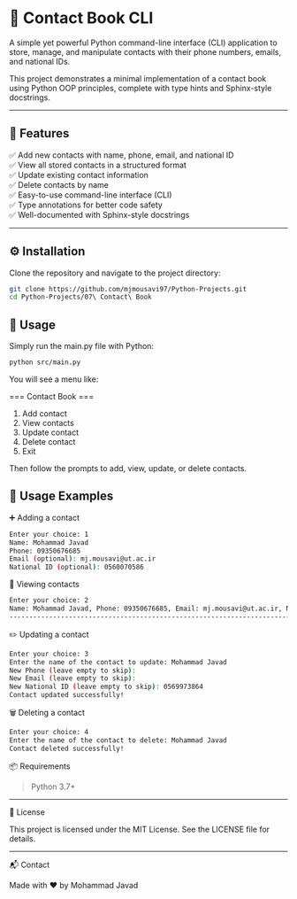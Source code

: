 # 📒 Contact Book CLI

A simple yet powerful Python command-line interface (CLI) application to store, manage, and manipulate contacts with their phone numbers, emails, and national IDs.

This project demonstrates a minimal implementation of a contact book using Python OOP principles, complete with type hints and Sphinx-style docstrings.

---

## 🚀 Features

✅ Add new contacts with name, phone, email, and national ID  
✅ View all stored contacts in a structured format  
✅ Update existing contact information  
✅ Delete contacts by name  
✅ Easy-to-use command-line interface (CLI)  
✅ Type annotations for better code safety  
✅ Well-documented with Sphinx-style docstrings

---

## ⚙️ Installation

Clone the repository and navigate to the project directory:

```bash
git clone https://github.com/mjmousavi97/Python-Projects.git
cd Python-Projects/07\ Contact\ Book
```
## 📌 Usage
Simply run the main.py file with Python:
```bash
python src/main.py
```
You will see a menu like:

=== Contact Book ===
1. Add contact
2. View contacts
3. Update contact
4. Delete contact
5. Exit

Then follow the prompts to add, view, update, or delete contacts.

## 📝 Usage Examples
➕ Adding a contact
```bash
Enter your choice: 1
Name: Mohammad Javad
Phone: 09350676685
Email (optional): mj.mousavi@ut.ac.ir
National ID (optional): 0560070586
```
📃 Viewing contacts
```bash
Enter your choice: 2
Name: Mohammad Javad, Phone: 09350676685, Email: mj.mousavi@ut.ac.ir, National_ID: 0560070586
----------------------------------------------------------------------------------------------------
```
✏️ Updating a contact
```bash
Enter your choice: 3
Enter the name of the contact to update: Mohammad Javad
New Phone (leave empty to skip):
New Email (leave empty to skip):
New National ID (leave empty to skip): 0569973864
Contact updated successfully!
```
🗑️ Deleting a contact
```bash
Enter your choice: 4
Enter the name of the contact to delete: Mohammad Javad
Contact deleted successfully!
```

📦 Requirements

> Python 3.7+
___

📄 License

This project is licensed under the MIT License. See the LICENSE file for details.
___

📬 Contact

Made with ❤️ by Mohammad Javad